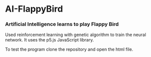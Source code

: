 # AI-FlappyBird
### Artificial Intelligence learns to play Flappy Bird

Used reinforcement learning with genetic algorithm to train the neural network. 
It uses the p5.js JavaScript library.

To test the program clone the repository and open the html file.
